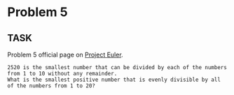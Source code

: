 Problem 5
===

## TASK ##

Problem 5 official page on [Project Euler](http://www.projecteuler.net/problem=5).

	2520 is the smallest number that can be divided by each of the numbers
	from 1 to 10 without any remainder.
	What is the smallest positive number that is evenly divisible by all
	of the numbers from 1 to 20?
